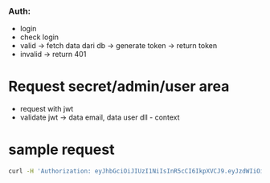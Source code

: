 ### Auth:
- login
- check login
- valid -> fetch data dari db ->  generate token -> return token
- invalid -> return 401


# Request secret/admin/user area
- request with jwt
- validate jwt -> data email, data user dll - context

# sample request

```bash
curl -H 'Authorization: eyJhbGciOiJIUzI1NiIsInR5cCI6IkpXVCJ9.eyJzdWIiOiIxMjM0NTY3ODkwIiwibmFtZSI6IkpvaG4gRG9lIiwiaWF0IjoxNTE2MjM5MDIyLCJjbGFzcyI6ImJjYyJ9.3qJKWhNYdwCLFCib8R0ey4BRQur6WBUkceeTcLUxRC0' localhost:5000/secret/hello
```
